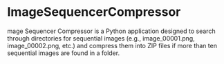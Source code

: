 # ImageSequencerCompressor
mage Sequencer Compressor is a Python application designed to search through directories for sequential images (e.g., image_00001.png, image_00002.png, etc.) and compress them into ZIP files if more than ten sequential images are found in a folder.
